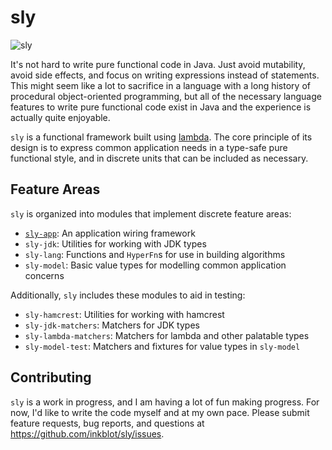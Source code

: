 sly
=
![sly](https://img.shields.io/maven-central/v/org.movealong/sly.svg)

It's not hard to write pure functional code in Java. Just avoid mutability,
avoid side effects, and focus on writing expressions instead of statements.
This might seem like a lot to sacrifice in a language with a long history of
procedural object-oriented programming, but all of the necessary language
features to write pure functional code exist in Java and the experience is
actually quite enjoyable.

`sly` is a functional framework built using
[lambda](https://github.com/palatable/lambda). The core principle of its
design is to express common application needs in a type-safe pure functional
style, and in discrete units that can be included as necessary.

## Feature Areas

`sly` is organized into modules that implement discrete feature areas:

* [`sly-app`](app/README.md): An application wiring framework
* `sly-jdk`: Utilities for working with JDK types
* `sly-lang`: Functions and `HyperFn`s for use in building algorithms
* `sly-model`: Basic value types for modelling common application concerns

Additionally, `sly` includes these modules to aid in testing:

* `sly-hamcrest`: Utilities for working with hamcrest
* `sly-jdk-matchers`: Matchers for JDK types
* `sly-lambda-matchers`: Matchers for lambda and other palatable types
* `sly-model-test`: Matchers and fixtures for value types in `sly-model`

## Contributing

`sly` is a work in progress, and I am having a lot of fun making progress. For
now, I'd like to write the code myself and at my own pace. Please submit
feature requests, bug reports, and questions at
https://github.com/inkblot/sly/issues.
